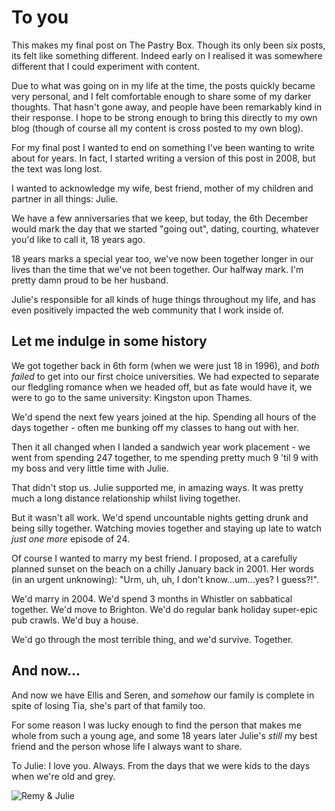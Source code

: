 # To you

This makes my final post on The Pastry Box. Though its only been six posts, its felt like something different. Indeed early on I realised it was somewhere different that I could experiment with content.

Due to what was going on in my life at the time, the posts quickly became very personal, and I felt comfortable enough to share some of my darker thoughts. That hasn't gone away, and people have been remarkably kind in their response. I hope to be strong enough to bring this directly to my own blog (though of course all my content is cross posted to my own blog).

For my final post I wanted to end on something I've been wanting to write about for years. In fact, I started writing a version of this post in 2008, but the text was long lost.

I wanted to acknowledge my wife, best friend, mother of my children and partner in all things: Julie.

We have a few anniversaries that we keep, but today, the 6th December would mark the day that we started "going out", dating, courting, whatever you'd like to call it, 18 years ago.

18 years marks a special year too, we've now been together longer in our lives than the time that we've not been together. Our halfway mark. I'm pretty damn proud to be her husband.

Julie's responsible for all kinds of huge things throughout my life, and has even positively impacted the web community that I work inside of.

## Let me indulge in some history

We got together back in 6th form (when we were just 18 in 1996), and *both failed* to get into our first choice universities. We had expected to separate our fledgling romance when we headed off, but as fate would have it, we were to go to the same university: Kingston upon Thames.

We'd spend the next few years joined at the hip. Spending all hours of the days together - often me bunking off my classes to hang out with her.

Then it all changed when I landed a sandwich year work placement - we went from spending 247 together, to me spending pretty much 9 'til 9 with my boss and very little time with Julie.

That didn't stop us. Julie supported me, in amazing ways. It was pretty much a long distance relationship whilst living together.

But it wasn't all work. We'd spend uncountable nights getting drunk and being silly together. Watching movies together and staying up late to watch *just one more* episode of 24.

Of course I wanted to marry my best friend. I proposed, at a carefully planned sunset on the beach on a chilly January back in 2001. Her words (in an urgent unknowing): "Urm, uh, uh, I don't know...um...yes? I guess?!".

We'd marry in 2004. We'd spend 3 months in Whistler on sabbatical together. We'd move to Brighton. We'd do regular bank holiday super-epic pub crawls. We'd buy a house.

We'd go through the most terrible thing, and we'd survive. Together.

## And now...

And now we have Ellis and Seren, and *somehow* our family is complete in spite of losing Tia, she's part of that family too.

For some reason I was lucky enough to find the person that makes me whole from such a young age, and some 18 years later Julie's *still* my best friend and the person whose life I always want to share.

To Julie: I love you. Always. From the days that we were kids to the days when we're old and grey.

![Remy & Julie](/images/us-1996.jpg)